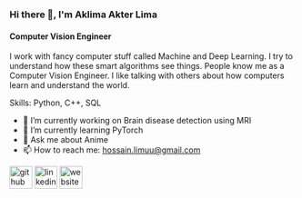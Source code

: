 ### Hi there 👋, I'm Aklima Akter Lima
#### Computer Vision Engineer
I work with fancy computer stuff called Machine and Deep Learning. I try to understand how these smart algorithms see things. People know me as a Computer Vision Engineer. I like talking with others about how computers learn and understand the world.

Skills: Python, C++, SQL

- 🔭 I’m currently working on Brain disease detection using MRI 
- 🌱 I’m currently learning PyTorch  
- 💬 Ask me about Anime  
- 📫 How to reach me: hossain.limuu@gmail.com 


[<img src='https://cdn.jsdelivr.net/npm/simple-icons@3.0.1/icons/github.svg' alt='github' height='40'>](https://github.com/https://github.com/LimaHossain)  [<img src='https://cdn.jsdelivr.net/npm/simple-icons@3.0.1/icons/linkedin.svg' alt='linkedin' height='40'>](https://www.linkedin.com/in/https://www.linkedin.com/in/aklima-akter-lima-a41915195//)  [<img src='https://cdn.jsdelivr.net/npm/simple-icons@3.0.1/icons/icloud.svg' alt='website' height='40'>](https://limahossain.github.io/LimaH.github.io/)  




